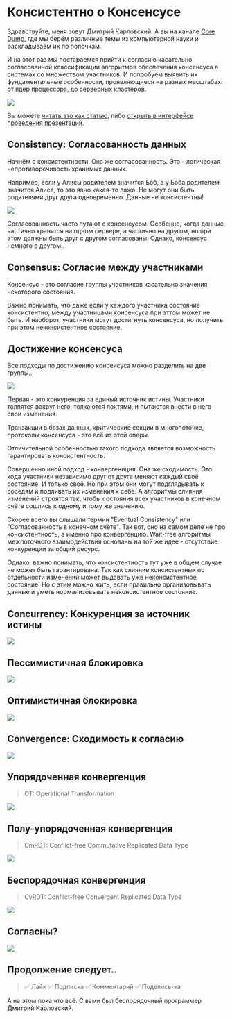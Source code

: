 # Консистентно о Консенсусе

Здравствуйте, меня зовут Дмитрий Карловский. А вы на канале [Core Dump](https://www.youtube.com/channel/UC-qEImMrqSLZ9KLee1JTcuw), где мы берём различные темы из компьютерной науки и раскладываем их по полочкам.

И на этот раз мы постараемся прийти к согласию касательно согласованной классификации алгоритмов обеспечения консенсуса в системах со множеством участников. И попробуем выявить их фундаментальные особенности, проявляющиеся на разных масштабах: от ядер процессора, до серверных кластеров.

![](short.svg)

Вы можете [читать это как статью](https://github.com/nin-jin/slides/tree/master/consensus), либо [открыть в интерфейсе проведения презентаций](https://nin-jin.github.io/slides/consensus/).

## Consistency: Согласованность данных

Начнём с консистентности. Она же согласованность. Это - логическая непротиворечивость хранимых данных.

Например, если у Алисы родителем значится Боб, а у Боба родителем значится Алиса, то это явно какая-то лажа. Не могут они быть родителями друг друга одновременно. Данные не консистентны!

![](inconsistency.svg)

Согласованность часто путают с консенсусом. Особенно, когда данные частично хранятся на одном сервере, а частично на другом, но при этом должны быть друг с другом согласованы. Однако, консенсус немного о другом..

## Consensus: Согласие между участниками

Консенсус - это согласие группы участников касательно значения некоторого состояния.

Важно понимать, что даже если у каждого участника состояние консистентно, между участницами консенсуса при эттом может не быть. И наоборот, участники могут достигнуть консенсуса, но получить при этом неконсистентное состояние.

## Достижение консенсуса

Все подходы по достижению консенсуса можно разделить на две группы..

![](consensus.svg)

Первая - это конкуренция за единый источник истины. Участники толпятся вокруг него, толкаются локтями, и пытаются внести в него свои изменения.

Транзакции в базах данных, критические секции в многопоточке, протоколы консенсуса - это всё из этой оперы.

Отличительной особенностью такого подхода является возможность гарантировать консистентность.

Совершенно иной подход - конвергениция. Она же сходимость. Это кода участники независимо друг от друга меняют каждый своё состояние. И только своё. Но при этом они могут подглядывать к соседям и подливать их изменения к себе. А алгоритмы слияния изменений строятся так, чтобы состояния всех участников в конечном счёте сошлись к одному и тому же значению.

Скорее всего вы слышали термин "Eventual Cоnsistency" или "Согласованность в конечном счёте". Так вот, оно на самом деле не про консистентность, а именно про конвергенцию. Wait-free алгоритмы межпоточного взаимодействия основаны на той же идее - отсутствие конкуренции за общий ресурс.

Однако, важно понимать, что консистентность тут уже в общем случае не может быть гарантирована. Так как слияние консистентных по отдельности изменений может выдавать уже неконсистентное состояние. Но с этим можно жить, если правильно организовывать данные и уметь нормализовывать неконсистентное состояние.

## Concurrency: Конкуренция за источник истины

![](concurrency.svg)

## Пессимистичная блокировка

![](pessimistic.svg)

## Оптимистичная блокировка

![](optimistic.svg)

## Convergence: Сходимость к согласию

![](convergence.svg)

## Упорядоченная конвергенция

> OT: Operational Transformation

![](order.svg)

## Полу-упорядоченная конвергенция

> CmRDT: Conflict-free Commutative Replicated Data Type

![](semi-order.svg)

## Беспорядочная конвергенция

> CvRDT: Conflict-free Convergent Replicated Data Type

![](unorder.svg)

## Согласны?

![](full.svg)

## Продолжение следует..

> ✅ Лайк
> ✅ Подписка
> ✅ Комментарий
> ✅ Поделись-ка

А на этом пока что всё. С вами был беспорядочный программер Дмитрий Карловский.